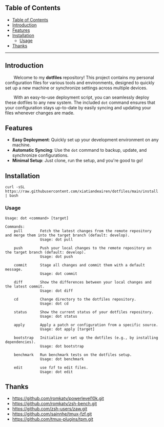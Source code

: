 ## Table of Contents

- [Table of Contents](#table-of-contents)
- [Introduction](#introduction)
- [Features](#features)
- [Installation](#installation)
  - [Usage](#usage)
- [Thanks](#thanks)

---

## Introduction

&emsp;&emsp;Welcome to my **dotfiles** repository! This project contains my personal configuration files for various tools and environments, designed to quickly set up a new machine or synchronize settings across multiple devices.

&emsp;&emsp;With an easy-to-use deployment script, you can seamlessly deploy these dotfiles to any new system. The included `dot` command ensures that your configuration stays up-to-date by easily syncing and updating your files whenever changes are made.

## Features

- **Easy Deployment**: Quickly set up your development environment on any machine.
- **Automatic Syncing**: Use the `dot` command to backup, update, and synchronize configurations.
- **Minimal Setup**: Just clone, run the setup, and you're good to go!

## Installation 

```shell
curl -sSL https://raw.githubusercontent.com/xiatiandeairen/dotfiles/main/install.sh | bash
```

### Usage

```shell
Usage: dot <command> [target]

Commands:
    pull        Fetch the latest changes from the remote repository and merge them into the target branch (default: develop).
                Usage: dot pull 

    push        Push your local changes to the remote repository on the target branch (default: develop).
                Usage: dot push 

    commit      Stage all changes and commit them with a default message.
                Usage: dot commit

    diff        Show the differences between your local changes and the latest commit.
                Usage: dot diff

    cd          Change directory to the dotfiles repository.
                Usage: dot cd

    status      Show the current status of your dotfiles repository.
                Usage: dot status

    apply       Apply a patch or configuration from a specific source.
                Usage: dot apply [target]

    bootstrap   Initialize or set up the dotfiles (e.g., by installing dependencies).
                Usage: dot bootstrap

    benchmark   Run benchmark tests on the dotfiles setup.
                Usage: dot benchmark

    edit        use fzf to edit files.
                Usage: dot edit

```

## Thanks

* https://github.com/romkatv/powerlevel10k.git
* https://github.com/romkatv/zsh-bench.git
* https://github.com/zsh-users/zaw.git
* https://github.com/sainnhe/tmux-fzf.git
* https://github.com/tmux-plugins/tpm.git

